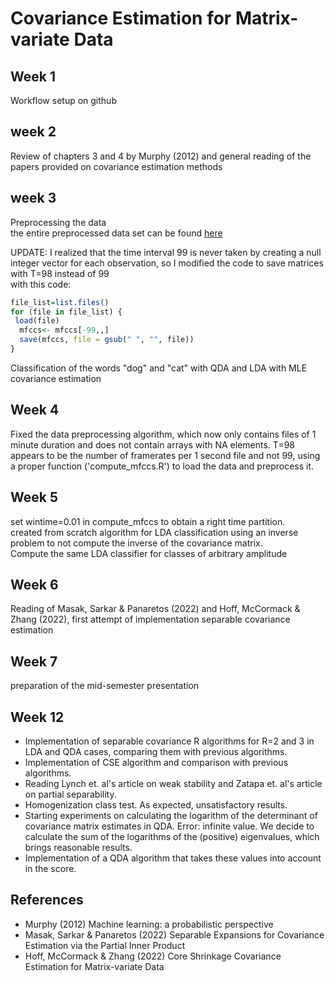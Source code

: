 <!-- README.md is generated from README.Rmd. Please edit that file -->

# Covariance Estimation for Matrix-variate Data

## Week 1<br>

Workflow setup on github<br>

## week 2<br>

Review of chapters 3 and 4 by Murphy (2012) and general reading of the papers provided on covariance estimation methods<br>

## week 3<br>

Preprocessing the data<br> the entire preprocessed data set can be found [here](https://drive.google.com/file/d/1fgwxos-W09WDOus4223DKIhLCvJItQsz/view?usp=share_link)

UPDATE: I realized that the time interval 99 is never taken by creating a null integer vector for each observation, so I modified the code to save matrices with T=98 instead of 99<br> with this code:<br>

``` r
file_list=list.files()
for (file in file_list) {
 load(file) 
  mfccs<- mfccs[-99,,]
  save(mfccs, file = gsub(" ", "", file))
}
```

Classification of the words "dog" and "cat" with QDA and LDA with MLE covariance estimation <br>

## Week 4<br>

Fixed the data preprocessing algorithm, which now only contains files of 1 minute duration and does not contain arrays with NA elements. T=98 appears to be the number of framerates per 1 second file and not 99, using a proper function ('compute_mfccs.R') to load the data and preprocess it.<br>

## Week 5<br>

set wintime=0.01 in compute_mfccs to obtain a right time partition. <br> created from scratch algorithm for LDA classification using an inverse problem to not compute the inverse of the covariance matrix.<br> Compute the same LDA classifier for classes of arbitrary amplitude <br>

## Week 6<br>
Reading of Masak, Sarkar & Panaretos (2022) and Hoff, McCormack & Zhang (2022), first attempt of implementation separable covariance estimation
<br>

## Week 7<br>
preparation of the mid-semester presentation

## Week 12<br>
<ul>
  <li>Implementation of separable covariance R algorithms for R=2 and 3 in LDA and QDA cases, comparing them with previous algorithms.</li>
  <li>Implementation of CSE algorithm and comparison with previous algorithms.</li>
  <li>Reading Lynch et. al's article on weak stability and Zatapa et. al's article on partial separability.</li>
  <li>Homogenization class test. As expected, unsatisfactory results.</li>
  <li>Starting experiments on calculating the logarithm of the determinant of covariance matrix estimates in QDA. Error: infinite value. We decide to calculate the sum of the logarithms of the (positive) eigenvalues, which brings reasonable results.</li>
  <li>Implementation of a QDA algorithm that takes these values into account in the score.</li>
</ul>


## References

-   Murphy (2012) Machine learning: a probabilistic perspective
-   Masak, Sarkar & Panaretos (2022) Separable Expansions for Covariance Estimation via the Partial Inner Product
-   Hoff, McCormack & Zhang (2022) Core Shrinkage Covariance Estimation for Matrix-variate Data
